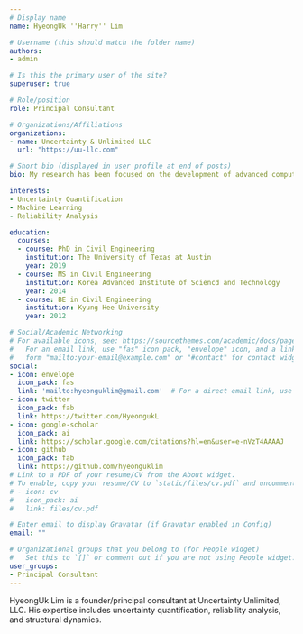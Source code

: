 ```yaml
---
# Display name
name: HyeongUk ''Harry'' Lim

# Username (this should match the folder name)
authors:
- admin

# Is this the primary user of the site?
superuser: true

# Role/position
role: Principal Consultant

# Organizations/Affiliations
organizations:
- name: Uncertainty & Unlimited LLC
  url: "https://uu-llc.com"

# Short bio (displayed in user profile at end of posts)
bio: My research has been focused on the development of advanced computational methods that address uncertainty quantification, sensitivity analysis, and dimension reduction for complex engineering systems and/or structures.

interests:
- Uncertainty Quantification
- Machine Learning
- Reliability Analysis

education:
  courses:
  - course: PhD in Civil Engineering
    institution: The University of Texas at Austin
    year: 2019
  - course: MS in Civil Engineering
    institution: Korea Advanced Institute of Sciencd and Technology
    year: 2014
  - course: BE in Civil Engineering
    institution: Kyung Hee University
    year: 2012

# Social/Academic Networking
# For available icons, see: https://sourcethemes.com/academic/docs/page-builder/#icons
#   For an email link, use "fas" icon pack, "envelope" icon, and a link in the
#   form "mailto:your-email@example.com" or "#contact" for contact widget.
social:
- icon: envelope
  icon_pack: fas
  link: 'mailto:hyeonguklim@gmail.com'  # For a direct email link, use "mailto:test@example.org", or '#contact'
- icon: twitter
  icon_pack: fab
  link: https://twitter.com/HyeongukL
- icon: google-scholar
  icon_pack: ai
  link: https://scholar.google.com/citations?hl=en&user=e-nVzT4AAAAJ
- icon: github
  icon_pack: fab
  link: https://github.com/hyeonguklim
# Link to a PDF of your resume/CV from the About widget.
# To enable, copy your resume/CV to `static/files/cv.pdf` and uncomment the lines below.
# - icon: cv
#   icon_pack: ai
#   link: files/cv.pdf

# Enter email to display Gravatar (if Gravatar enabled in Config)
email: ""

# Organizational groups that you belong to (for People widget)
#   Set this to `[]` or comment out if you are not using People widget.
user_groups:
- Principal Consultant
---
```


HyeongUk Lim is a founder/principal consultant at Uncertainty Unlimited, LLC. His expertise includes uncertainty quantification, reliability analysis, and structural dynamics.